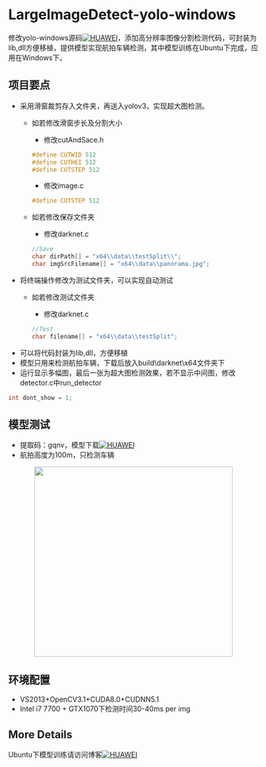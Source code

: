 LargeImageDetect-yolo-windows
===============
修改yolo-windows源码[![HUAWEI](https://img.shields.io/badge/link-Darknet-blue.svg)](https://github.com/AlexeyAB/darknet)，添加高分辨率图像分割检测代码，可封装为lib,dll方便移植，提供模型实现航拍车辆检测，其中模型训练在Ubuntu下完成，应用在Windows下。

项目要点
--------
* 采用滑窗裁剪存入文件夹，再送入yolov3，实现超大图检测。
	* 如若修改滑窗步长及分割大小
		* 修改cutAndSace.h

		```C++
		#define CUTWID 512
		#define CUTHEI 512
		#define CUTSTEP 512
		```
		* 修改image.c
		```C++
		#define CUTSTEP 512
		```	
	* 如若修改保存文件夹
		* 修改darknet.c

		```C++
		//Save
		char dirPath[] = "x64\\data\\testSplit\\";
		char imgSrcFilename[] = "x64\\data\\panorama.jpg";
		```		
* 将终端操作修改为测试文件夹，可以实现自动测试
	* 如若修改测试文件夹
		* 修改darknet.c
		
		```C++
		//Test
		char filename[] = "x64\\data\\testSplit";
		```
* 可以将代码封装为lib,dll，方便移植
* 模型只用来检测航拍车辆，下载后放入build\darknet\x64文件夹下
* 运行显示多幅图，最后一张为超大图检测效果，若不显示中间图，修改detector.c中run_detector

```C++
int dont_show = 1;
```

模型测试
--------
* 提取码：gqnv，模型下载[![HUAWEI](https://img.shields.io/badge/DownLoad-Model-green.svg)](https://pan.baidu.com/s/18r_Vj5jstC--yfBmDrB_xw)
* 航拍高度为100m，只检测车辆

<div align=center><img width="400" height="382" src="https://github.com/qinguoyi/yolo-windows/blob/master/result/100_1.png"/></div> 

环境配置
--------
* VS2013+OpenCV3.1+CUDA8.0+CUDNN5.1
* Intel i7 7700 + GTX1070下检测时间30-40ms per img

More Details
-------------
Ubuntu下模型训练请访问博客[![HUAWEI](https://img.shields.io/badge/myBlog-ModelTrain-red.svg)](https://www.cnblogs.com/qinguoyi/p/8507803.html)
